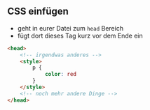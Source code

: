 ## CSS einfügen

- geht in eurer Datei zum `head`<!-- .element class="blue" --> Bereich
- fügt dort dieses Tag kurz vor dem Ende ein

```html
<head>
    <!-- irgendwas anderes -->
    <style>
        p {
            color: red
        }
    </style>
    <!-- noch mehr andere Dinge -->
</head>
```
